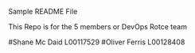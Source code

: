 Sample README File

This Repo is for the 5 members or DevOps Rotce team

#Shane Mc Daid L00117529
#Oliver Ferris L00128408
